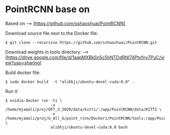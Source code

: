 # PointRCNN base on 
 Based on --> [https://github.com/sshaoshuai/PointRCNN]

Download source file next to the Docker file:
```
$ git clone --recursive https://github.com/sshaoshuai/PointRCNN.git
``` 

Download weights in tools directory: --> [https://drive.google.com/file/d/1aapMXBkSn5c5hNTDdRNI74Ptxfny7PuC/view?usp=sharing]


Build docker file:
```
$ sudo docker build  -t "alibhji/ubuntu-devel-cuda:8.0" .
``` 

Run it:
``` 
$ nvidia-docker run -ti \
                    -v /home/mjamali/proj/OFT_3_2020/data/kitti/:/app/PointRCNN/data/KITTI \  
                    -v /home/mjamali/proj/G_All_b/point_rcnn/Docker1/PointRCNN/tools:/app/PointRCNN/tools \
                    alibhji/ubuntu-devel-cuda:8.0 bash 
``` 
